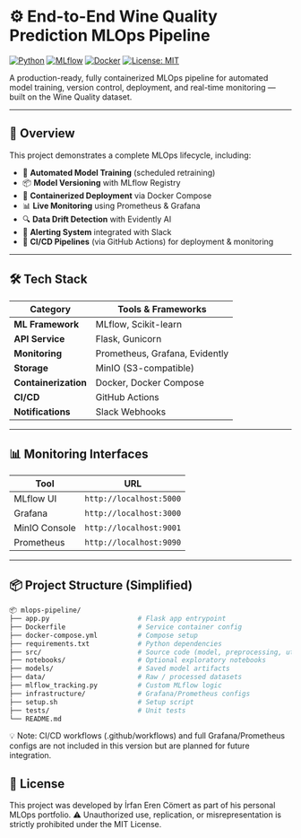 # ⚙️ End-to-End Wine Quality Prediction MLOps Pipeline

[![Python](https://img.shields.io/badge/Python-3.9%2B-blue)](https://python.org)
[![MLflow](https://img.shields.io/badge/MLflow-2.10%2B-orange)](https://mlflow.org)
[![Docker](https://img.shields.io/badge/Docker-20.10%2B-blue)](https://docker.com)
[![License: MIT](https://img.shields.io/badge/License-MIT-yellow.svg)](LICENSE)

A production-ready, fully containerized MLOps pipeline for automated model training, version control, deployment, and real-time monitoring — built on the Wine Quality dataset.

---

## 🚀 Overview

This project demonstrates a complete MLOps lifecycle, including:

- 🔁 **Automated Model Training** (scheduled retraining)
- 📦 **Model Versioning** with MLflow Registry
- 🐳 **Containerized Deployment** via Docker Compose
- 📊 **Live Monitoring** using Prometheus & Grafana
- 🔍 **Data Drift Detection** with Evidently AI
- 🚨 **Alerting System** integrated with Slack
- 🔧 **CI/CD Pipelines** (via GitHub Actions) for deployment & monitoring

---

## 🛠️ Tech Stack

| Category        | Tools & Frameworks                       |
|----------------|------------------------------------------|
| **ML Framework**  | MLflow, Scikit-learn                   |
| **API Service**   | Flask, Gunicorn                        |
| **Monitoring**    | Prometheus, Grafana, Evidently         |
| **Storage**       | MinIO (S3-compatible)                  |
| **Containerization** | Docker, Docker Compose             |
| **CI/CD**         | GitHub Actions                         |
| **Notifications** | Slack Webhooks                         |

---

## 📊 Monitoring Interfaces

| Tool         | URL                             |
|--------------|----------------------------------|
| MLflow UI    | `http://localhost:5000`         |
| Grafana      | `http://localhost:3000`         |
| MinIO Console| `http://localhost:9001`         |
| Prometheus   | `http://localhost:9090`         |

---

## 📦 Project Structure (Simplified)

```bash
📦 mlops-pipeline/
├── app.py                      # Flask app entrypoint
├── Dockerfile                  # Service container config
├── docker-compose.yml          # Compose setup
├── requirements.txt            # Python dependencies
├── src/                        # Source code (model, preprocessing, utils)
├── notebooks/                  # Optional exploratory notebooks
├── models/                     # Saved model artifacts
├── data/                       # Raw / processed datasets
├── mlflow_tracking.py          # Custom MLflow logic
├── infrastructure/             # Grafana/Prometheus configs
├── setup.sh                    # Setup script
├── tests/                      # Unit tests
└── README.md
```
💡 Note: CI/CD workflows (.github/workflows) and full Grafana/Prometheus configs are not included in this version but are planned for future integration.

## 📝 License

This project was developed by İrfan Eren Cömert as part of his personal MLOps portfolio.
⚠️ Unauthorized use, replication, or misrepresentation is strictly prohibited under the MIT License.
